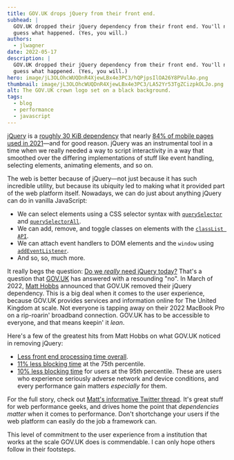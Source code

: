 ```yaml
---
title: GOV.UK drops jQuery from their front end.
subhead: |
  GOV.UK dropped their jQuery dependency from their front end. You'll never
  guess what happened. (Yes, you will.)
authors:
  - jlwagner
date: 2022-05-17
description: |
  GOV.UK dropped their jQuery dependency from their front end. You'll never
  guess what happened. (Yes, you will.)
hero: image/jL3OLOhcWUQDnR4XjewLBx4e3PC3/hQPjpsIlOA26Y8PVulAo.png
thumbnail: image/jL3OLOhcWUQDnR4XjewLBx4e3PC3/LA52Yr53TgZCizpkOLJo.png
alt: The GOV.UK crown logo set on a black background.
tags:
  - blog
  - performance
  - javascript
---
```


[jQuery](https://jquery.com/) is a [roughly 30 KiB dependency](https://bundlephobia.com/package/jquery@3.6.0) that nearly [84% of mobile pages used in 2021](https://almanac.httparchive.org/en/2021/javascript#libraries-usage)&mdash;and for good reason. jQuery was an instrumental tool in a time when we really needed a way to script interactivity in a way that smoothed over the differing implementations of stuff like event handling, selecting elements, animating elements, and so on.

The web is better because of jQuery&mdash;not just because it has such incredible utility, but because its ubiquity led to making what it provided part of the web platform itself. Nowadays, we can do just about anything jQuery can do in vanilla JavaScript:

- We can select elements using a CSS selector syntax with [`querySelector`](https://developer.mozilla.org/docs/Web/API/Document/querySelector) and [`querySelectorAll`](https://developer.mozilla.org/docs/Web/API/Document/querySelectorAll).
- We can add, remove, and toggle classes on elements with the [`classList API`](https://developer.mozilla.org/docs/Web/API/Element/classList).
- We can attach event handlers to DOM elements and the `window` using [`addEventListener`](https://developer.mozilla.org/docs/Web/API/EventTarget/addEventListener).
- And so, so, much more.

It really begs the question: [Do we _really_ need jQuery today?](https://youmightnotneedjquery.com/) That's a question that [GOV.UK](https://www.gov.uk/) has answered with a resounding "no". In March of 2022, [Matt Hobbs](https://twitter.com/TheRealNooshu) announced that GOV.UK removed their jQuery dependency. This is a big deal when it comes to the user experience, because GOV.UK provides services and information online for The United Kingdom at scale. Not everyone is tapping away on their 2022 MacBook Pro on a rip-roarin' broadband connection. GOV.UK has to be accessible to everyone, and that means keepin' it _lean_.

Here's a few of the greatest hits from Matt Hobbs on what GOV.UK noticed in removing jQuery:

- [Less front end processing time overall](https://twitter.com/TheRealNooshu/status/1509487061300039681).
- [11% less blocking time](https://twitter.com/TheRealNooshu/status/1509487066941374466/photo/1) at the 75th percentile.
- [10% less blocking time](https://twitter.com/TheRealNooshu/status/1509487072721125376/photo/1) for users at the 95th percentile. These are users who experience seriously adverse network and device conditions, and every performance gain matters _especially_ for them.

For the full story, check out [Matt's informative Twitter thread](https://twitter.com/TheRealNooshu/status/1509487050122276864). It's great stuff for web performance geeks, and drives home the point that _dependencies matter_ when it comes to performance. Don't shortchange your users if the web platform can easily do the job a framework can.

This level of commitment to the user experience from a institution that works at the scale GOV.UK does is commendable. I can only hope others follow in their footsteps.
